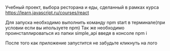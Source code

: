 Учебный проект, выбора ресторана и еды, сделанный в рамках курса https://learn.javascript.ru/courses/react

Для запуска необходимо выполнить команду npm start в терминале(при условии если вы ипользуете npm)
Так же необходимо проинсталлироваться из папки simple_api введя в консоле npm i

После того как приложение запустится не забудьте кликнуть на лого
